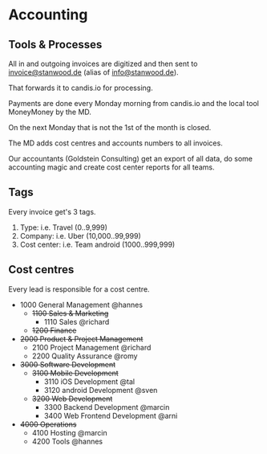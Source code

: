 # Accounting

## Tools & Processes

All in and outgoing invoices are digitized and then sent to invoice@stanwood.de (alias of info@stanwood.de).

That forwards it to candis.io for processing.

Payments are done every Monday morning from candis.io and the local tool MoneyMoney by the MD.

On the next Monday that is not the 1st of the month is closed.

The MD adds cost centres and accounts numbers to all invoices.

Our accountants (Goldstein Consulting) get an export of all data, do some accounting magic and create cost center reports for all teams.

## Tags

Every invoice get's 3 tags.

1. Type: i.e. Travel (0..9,999)
2. Company: i.e. Uber (10,000..99,999)
3. Cost center: i.e. Team android (1000..999,999)

## Cost centres

Every lead is responsible for a cost centre.

- 1000 General Management @hannes
	- ~~1100 Sales & Marketing~~
		- 1110 Sales @richard
	- ~~1200 Finance~~
- ~~2000 Product & Project Management~~
	- 2100 Project Management @richard
	- 2200 Quality Assurance @romy
- ~~3000 Software Development~~
	- ~~3100 Mobile Development~~
		- 3110 iOS Development @tal
		- 3120 android Development @sven
	- ~~3200 Web Development~~
		- 3300 Backend Development @marcin
		- 3400 Web Frontend Development @arni
- ~~4000 Operations~~
	- 4100 Hosting @marcin
	- 4200 Tools @hannes